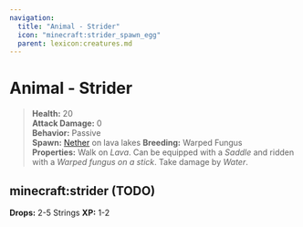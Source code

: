 ```yaml
---
navigation:
  title: "Animal - Strider"
  icon: "minecraft:strider_spawn_egg"
  parent: lexicon:creatures.md
---
```


# Animal - Strider

> __Health:__ 20     
> __Attack Damage:__ 0    
> __Behavior:__ Passive     
> __Spawn:__ [Nether](../world/dimensions.md#nether) on lava lakes 
> __Breeding:__ Warped Fungus     
> __Properties:__ 
Walk on *Lava*. Can be equipped with a *Saddle* and ridden with a *Warped fungus on a stick*. Take damage by *Water*.

## minecraft:strider (TODO)

<GameScene zoom={2}>
  <Entity id="minecraft:strider" />
</GameScene>

__Drops:__ 2-5 Strings  __XP:__ 1-2

